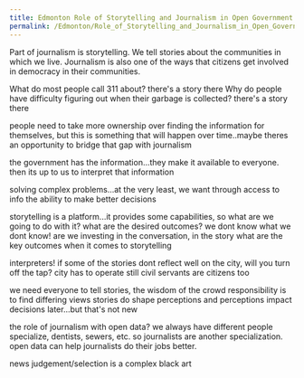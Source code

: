```yaml
---
title: Edmonton Role of Storytelling and Journalism in Open Government
permalink: /Edmonton/Role_of_Storytelling_and_Journalism_in_Open_Government/
---
```


Part of journalism is storytelling. We tell stories about the communities in which we live. Journalism is also one of the ways that citizens get involved in democracy in their communities.

What do most people call 311 about? there's a story there Why do people have difficulty figuring out when their garbage is collected? there's a story there

people need to take more ownership over finding the information for themselves, but this is something that will happen over time..maybe theres an opportunity to bridge that gap with journalism

the government has the information...they make it available to everyone. then its up to us to interpret that information

solving complex problems...at the very least, we want through access to info the ability to make better decisions

storytelling is a platform...it provides some capabilities, so what are we going to do with it? what are the desired outcomes? we dont know what we dont know! are we investing in the conversation, in the story what are the key outcomes when it comes to storytelling

interpreters! if some of the stories dont reflect well on the city, will you turn off the tap? city has to operate still civil servants are citizens too

we need everyone to tell stories, the wisdom of the crowd responsibility is to find differing views stories do shape perceptions and perceptions impact decisions later...but that's not new

the role of journalism with open data? we always have different people specialize, dentists, sewers, etc. so journalists are another specialization. open data can help journalists do their jobs better.

news judgement/selection is a complex black art
